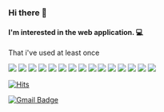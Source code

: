 ### Hi there 👋

#### I'm interested in the web application. 💻


That i've used at least once

<a href="" target="_blank"><img src="https://img.shields.io/badge/-React.js-61DAFB?style=flat-square&logo=React&logoColor=white"/></a>
<a href="" target="_blank"><img src="https://img.shields.io/badge/-Node.js-339933?style=flat-square&logo=React&logoColor=white"/></a>
<a href="" target="_blank"><img src="https://img.shields.io/badge/-HTML5-E34F26?style=flat-square&logo=React&logoColor=white"/></a>
<a href="" target="_blank"><img src="https://img.shields.io/badge/-CSS3-1572B6?style=flat-square&logo=React&logoColor=white"/></a>
<a href="" target="_blank"><img src="https://img.shields.io/badge/-JavaScript-F7DF1E?style=flat-square&logo=React&logoColor=white"/></a>
<a href="" target="_blank"><img src="https://img.shields.io/badge/-JAVA-007396?style=flat-square&logo=React&logoColor=white"/></a>
<a href="" target="_blank"><img src="https://img.shields.io/badge/-Python-3776AB?style=flat-square&logo=React&logoColor=white"/></a>
<a href="" target="_blank"><img src="https://img.shields.io/badge/-C-A8B9CC?style=flat-square&logo=React&logoColor=white"/></a>
<a href="" target="_blank"><img src="https://img.shields.io/badge/-C++-00599C?style=flat-square&logo=React&logoColor=white"/></a>
<a href="" target="_blank"><img src="https://img.shields.io/badge/-PHP-777BB4?style=flat-square&logo=React&logoColor=white"/></a>
<a href="" target="_blank"><img src="https://img.shields.io/badge/-MongoDB-47A248?style=flat-square&logo=React&logoColor=white"/></a>
<a href="" target="_blank"><img src="https://img.shields.io/badge/-MySQL-4479A1?style=flat-square&logo=React&logoColor=white"/></a>
<a href="" target="_blank"><img src="https://img.shields.io/badge/-PostgreSQL-336791?style=flat-square&logo=React&logoColor=white"/></a>
<a href="" target="_blank"><img src="https://img.shields.io/badge/-SQLite-003B57?style=flat-square&logo=React&logoColor=white"/></a>
<a href="" target="_blank"><img src="https://img.shields.io/badge/-OpenCV-5C3EE8?style=flat-square&logo=React&logoColor=white"/></a>





[![Hits](https://hits.seeyoufarm.com/api/count/incr/badge.svg?url=https%3A%2F%2Fgithub.com%2Fsumiini%2Fhit-counter&count_bg=%2379C83D&title_bg=%23555555&icon=&icon_color=%23E7E7E7&title=hits&edge_flat=false)](https://hits.seeyoufarm.com)


  [![Gmail Badge](https://img.shields.io/badge/Gmail-d14836?style=flat-square&logo=Gmail&logoColor=white&link=mailto:snugyun01@gmail.com)](mailto:sumiini515@gmail.com)
	
